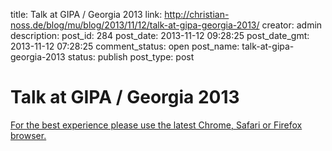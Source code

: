 title: Talk at GIPA / Georgia 2013
link: http://christian-noss.de/blog/mu/blog/2013/11/12/talk-at-gipa-georgia-2013/
creator: admin
description: 
post_id: 284
post_date: 2013-11-12 09:28:25
post_date_gmt: 2013-11-12 07:28:25
comment_status: open
post_name: talk-at-gipa-georgia-2013
status: publish
post_type: post

# Talk at GIPA / Georgia 2013

[For the best experience please use the latest Chrome, Safari or Firefox browser. ](http://christiannoss.de/talks/2013-gipa)